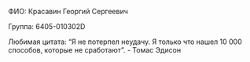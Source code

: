 ФИО: Красавин Георгий Сергеевич

Группа: 6405-010302D

Любимая цитата: “Я не потерпел неудачу. Я только что нашел 10 000 способов, которые не сработают”. - Томас Эдисон